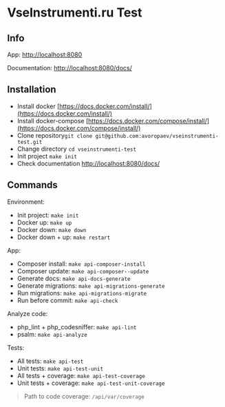 # VseInstrumenti.ru Test

## Info

App: [http://localhost:8080](http://localhost:8080)

Documentation: [http://localhost:8080/docs/](http://localhost:8080/docs/)

## Installation

- Install docker [https://docs.docker.com/install/](https://docs.docker.com/install/)
- Install docker-compose [https://docs.docker.com/compose/install/](https://docs.docker.com/compose/install/)
- Clone repository`git clone git@github.com:avoropaev/vseinstrumenti-test.git`
- Change directory `cd vseinstrumenti-test`
- Init project `make init`
- Check documentation [http://localhost:8080/docs/](http://localhost:8080/docs/)

## Commands

Environment: 
- Init project: `make init`
- Docker up: `make up`
- Docker down: `make down`
- Docker down + up: `make restart`

App:
- Composer install: `make api-composer-install`
- Composer update: `make api-composer--update`
- Generate docs: `make api-docs-generate`
- Generate migrations: `make api-migrations-generate`
- Run migrations: `make api-migrations-migrate`
- Run before commit: `make api-check`

Analyze code:
- php_lint + php_codesniffer: `make api-lint`
- psalm: `make api-analyze`

Tests:
- All tests: `make api-test`
- Unit tests: `make api-test-unit`
- All tests + coverage: `make api-test-coverage`
- Unit tests + coverage: `make api-test-unit-coverage`

> Path to code coverage: `/api/var/coverage`
